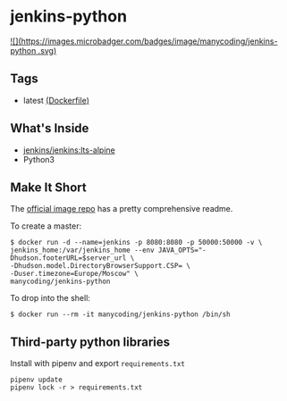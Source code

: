 # jenkins-python
[![](https://images.microbadger.com/badges/image/manycoding/jenkins-python
.svg)](https://microbadger.com/images/manycoding/jenkins-python)

## Tags

* latest [(Dockerfile)](https://github.com/manycoding/jenkins-python/blob/master/Dockerfile)

## What's Inside

* [jenkins/jenkins:lts-alpine](https://hub.docker.com/r/jenkins/jenkins/)
* Python3

## Make It Short 
The [official image repo](https://github.com/jenkinsci/docker) has a pretty comprehensive readme.

To create a master:

    $ docker run -d --name=jenkins -p 8080:8080 -p 50000:50000 -v \
    jenkins_home:/var/jenkins_home --env JAVA_OPTS="-Dhudson.footerURL=$server_url \
    -Dhudson.model.DirectoryBrowserSupport.CSP= \
    -Duser.timezone=Europe/Moscow" \
    manycoding/jenkins-python

To drop into the shell:

    $ docker run --rm -it manycoding/jenkins-python /bin/sh


## Third-party python libraries

Install with pipenv and export `requirements.txt`

```
pipenv update
pipenv lock -r > requirements.txt
```
